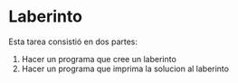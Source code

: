 # Laberinto

Esta tarea consistió en dos partes:
1) Hacer un programa que cree un laberinto
2) Hacer un programa que imprima la solucion al laberinto

